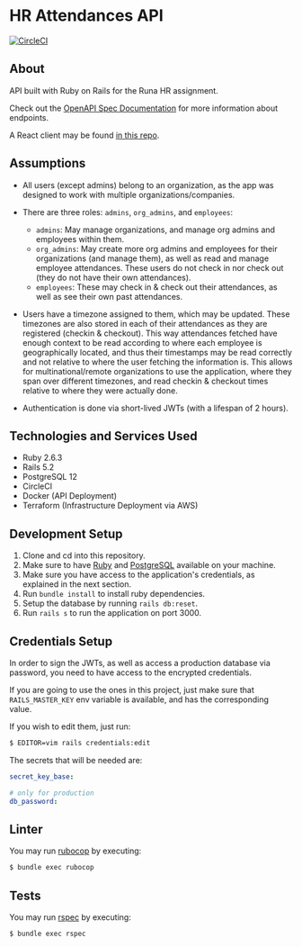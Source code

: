 # HR Attendances API

[![CircleCI](https://circleci.com/gh/sasalatart/hr-attendance-api.svg?style=svg&circle-token=480eba02084e289a583b796246008b97e305c676)](https://circleci.com/gh/sasalatart/hr-attendance-api)

## About

API built with Ruby on Rails for the Runa HR assignment.

Check out the
[OpenAPI Spec Documentation](https://app.swaggerhub.com/apis-docs/sasalatart/hr-attendance/1.0.0)
for more information about endpoints.

A React client may be found [in this repo](https://github.com/sasalatart/hr-attendance-client).

## Assumptions

- All users (except admins) belong to an organization, as the app was designed to work with multiple organizations/companies.
- There are three roles: `admins`, `org_admins`, and `employees`:

  - `admins`: May manage organizations, and manage org admins and employees within them.
  - `org_admins`: May create more org admins and employees for their organizations (and manage them),
    as well as read and manage employee attendances. These users do not check in nor check out (they
    do not have their own attendances).
  - `employees`: These may check in & check out their attendances, as well as see their own past
    attendances.

- Users have a timezone assigned to them, which may be updated. These timezones are also stored in
  each of their attendances as they are registered (checkin & checkout). This way attendances
  fetched have enough context to be read according to where each employee is geographically located,
  and thus their timestamps may be read correctly and not relative to where the user fetching the
  information is. This allows for multinational/remote organizations to use the application, where
  they span over different timezones, and read checkin & checkout times relative to where they were
  actually done.
- Authentication is done via short-lived JWTs (with a lifespan of 2 hours).

## Technologies and Services Used

- Ruby 2.6.3
- Rails 5.2
- PostgreSQL 12
- CircleCI
- Docker (API Deployment)
- Terraform (Infrastructure Deployment via AWS)

## Development Setup

1. Clone and cd into this repository.
2. Make sure to have [Ruby](https://rvm.io/) and [PostgreSQL](https://www.postgresql.org/) available
   on your machine.
3. Make sure you have access to the application's credentials, as explained in the next section.
4. Run `bundle install` to install ruby dependencies.
5. Setup the database by running `rails db:reset`.
6. Run `rails s` to run the application on port 3000.

## Credentials Setup

In order to sign the JWTs, as well as access a production database via password, you need to have
access to the encrypted credentials.

If you are going to use the ones in this project, just make sure that `RAILS_MASTER_KEY` env
variable is available, and has the corresponding value.

If you wish to edit them, just run:

```sh
$ EDITOR=vim rails credentials:edit
```

The secrets that will be needed are:

```yml
secret_key_base:

# only for production
db_password:
```

## Linter

You may run [rubocop](https://github.com/rubocop-hq/rubocop) by executing:

```sh
$ bundle exec rubocop
```

## Tests

You may run [rspec](https://rspec.info/) by executing:

```sh
$ bundle exec rspec
```
